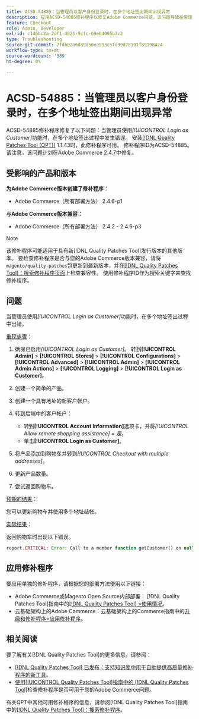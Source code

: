 ```yaml
---
title: ACSD-54885：当管理员以客户身份登录时，在多个地址签出期间出现异常
description: 应用ACSD-54885修补程序以修复Adobe Commerce问题，该问题导致在管理员使用*[!UICONTROL Login as Customer]*功能执行多个地址签出期间发生错误。
feature: Checkout
role: Admin, Developer
exl-id: c146bc2a-2df1-4825-9cfc-69e04095b3c2
type: Troubleshooting
source-git-commit: 7fdb02a6d89d50ea593c5fd99d78101f89198424
workflow-type: tm+mt
source-wordcount: '389'
ht-degree: 0%

---
```


# ACSD-54885：当管理员以客户身份登录时，在多个地址签出期间出现异常

ACSD-54885修补程序修复了以下问题：当管理员使用&#x200B;*[!UICONTROL Login as Customer]*&#x200B;功能时，在多个地址签出过程中发生错误。 安装[[!DNL Quality Patches Tool (QPT)]](https://experienceleague.adobe.com/zh-hans/docs/commerce-operations/tools/quality-patches-tool/quality-patches-tool-to-self-serve-quality-patches) 1.1.43时，此修补程序可用。 修补程序ID为ACSD-54885。 请注意，该问题计划在Adobe Commerce 2.4.7中修复。

## 受影响的产品和版本

**为Adobe Commerce版本创建了修补程序：**

* Adobe Commerce（所有部署方法） 2.4.6-p1

**与Adobe Commerce版本兼容：**

* Adobe Commerce（所有部署方法） 2.4.2 - 2.4.6-p3

>[!NOTE]
>
>该修补程序可能适用于具有新[!DNL Quality Patches Tool]发行版本的其他版本。 要检查修补程序是否与您的Adobe Commerce版本兼容，请将`magento/quality-patches`包更新到最新版本，并在[[!DNL Quality Patches Tool]：搜索修补程序页面](https://experienceleague.adobe.com/tools/commerce-quality-patches/index.html?lang=zh-Hans)上检查兼容性。 使用修补程序ID作为搜索关键字来查找修补程序。

## 问题

当管理员使用&#x200B;*[!UICONTROL Login as Customer]*&#x200B;功能时，在多个地址签出过程中出错。

<u>重现步骤</u>：

1. 确保已启用&#x200B;*[!UICONTROL Login as Customer]*。 转到&#x200B;**[!UICONTROL Admin]** > **[!UICONTROL Stores]** > **[!UICONTROL Configurations]** > **[!UICONTROL Advanced]** > **[!UICONTROL Admin]** > **[!UICONTROL Admin Actions]** > **[!UICONTROL Logging]** > **[!UICONTROL Login as Customer]**。
1. 创建一个简单的产品。
1. 创建一个具有地址的新客户帐户。
1. 转到后端中的客户帐户：

   * 转到&#x200B;**[!UICONTROL Account Information]**&#x200B;选项卡，并将&#x200B;*[!UICONTROL Allow remote shopping assistance]* = *是*。
   * 单击&#x200B;**[!UICONTROL Login as Customer]**。

1. 将产品添加到购物车并转到&#x200B;*[!UICONTROL Checkout with multiple addresses]*。
1. 更新产品数量。
1. 尝试返回购物车。

<u>预期的结果</u>：

您可以更新购物车并使用多个地址结帐。

<u>实际结果</u>：

返回购物车时出现以下错误。

```PHP
report.CRITICAL: Error: Call to a member function getCustomer() on null in magento2ee/app/code/Magento/LoginAsCustomerLogging/Observer/LogUpdateQtyObserver.php:88
```

## 应用修补程序

要应用单独的修补程序，请根据您的部署方法使用以下链接：

* Adobe Commerce或Magento Open Source内部部署： [!DNL Quality Patches Tool]指南中的[[!DNL Quality Patches Tool] >使用情况](/help/tools/quality-patches-tool/usage.md)。
* 云基础架构上的Adobe Commerce：云基础架构上的Commerce指南中的[升级和修补程序>应用修补程序](https://experienceleague.adobe.com/docs/commerce-cloud-service/user-guide/develop/upgrade/apply-patches.html?lang=zh-Hans)。

## 相关阅读

要了解有关[!DNL Quality Patches Tool]的更多信息，请参阅：

* [[!DNL Quality Patches Tool] 已发布：支持知识库中用于自助提供高质量修补程序的新工具](https://experienceleague.adobe.com/zh-hans/docs/commerce-operations/tools/quality-patches-tool/quality-patches-tool-to-self-serve-quality-patches)。
* [使用[!UICONTROL Quality Patches Tool]指南中的 [!DNL Quality Patches Tool]](/help/tools/quality-patches-tool/patches-available-in-qpt/check-patch-for-magento-issue-with-magento-quality-patches.md)检查修补程序是否可用于您的Adobe Commerce问题。


有关QPT中其他可用修补程序的信息，请参阅[!DNL Quality Patches Tool]指南中的[[!DNL Quality Patches Tool]：搜索修补程序](https://experienceleague.adobe.com/tools/commerce-quality-patches/index.html?lang=zh-Hans)。
